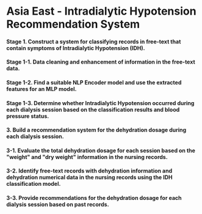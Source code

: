 # Asia East - Intradialytic Hypotension Recommendation System
#### Stage 1. Construct a system for classifying records in free-text that contain symptoms of Intradialytic Hypotension (IDH).
#### Stage 1-1. Data cleaning and enhancement of information in the free-text data.
#### Stage 1-2. Find a suitable NLP Encoder model and use the extracted features for an MLP model.
#### Stage 1-3. Determine whether Intradialytic Hypotension occurred during each dialysis session based on the classification results and blood pressure status.
#### 3. Build a recommendation system for the dehydration dosage during each dialysis session.
#### 3-1. Evaluate the total dehydration dosage for each session based on the "weight" and "dry weight" information in the nursing records.
#### 3-2. Identify free-text records with dehydration information and dehydration numerical data in the nursing records using the IDH classification model.
#### 3-3. Provide recommendations for the dehydration dosage for each dialysis session based on past records.

